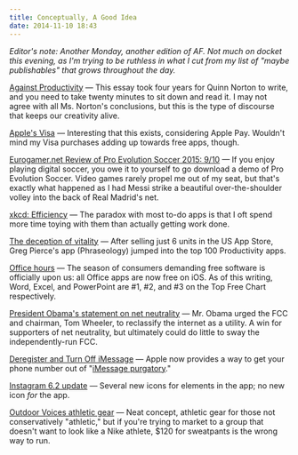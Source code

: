 ```yaml
---
title: Conceptually, A Good Idea
date: 2014-11-10 18:43
---
```

_Editor's note: Another Monday, another edition of AF. Not much on docket this evening, as I'm trying to be ruthless in what I cut from my list of "maybe publishables" that grows throughout the day._

[Against Productivity](https://medium.com/message/against-productivity-b19f56b67da6) &mdash; This essay took four years for Quinn Norton to write, and you need to take twenty minutes to sit down and read it. I may not agree with all Ms. Norton's conclusions, but this is the type of discourse that keeps our creativity alive. 

[Apple's Visa](http://store.apple.com/us/browse/finance/instant_credit) &mdash; Interesting that this exists, considering Apple Pay. Wouldn't mind my Visa purchases adding up towards free apps, though. 

[Eurogamer.net Review of Pro Evolution Soccer 2015: 9/10](http://www.eurogamer.net/articles/2014-11-10-pro-evolution-soccer-2015-review) &mdash; If you enjoy playing digital soccer, you owe it to yourself to go download a demo of Pro Evolution Soccer. Video games rarely propel me out of my seat, but that's exactly what happened as I had Messi strike a beautiful over-the-shoulder volley into the back of Real Madrid's net.  

[xkcd: Efficiency](http://xkcd.com/1445/) &mdash; The paradox with most to-do apps is that I oft spend more time toying with them than actually getting work done. 

[The deception of vitality](https://twitter.com/agiletortoise/status/530160947906629632) &mdash; After selling just 6 units in the US App Store, Greg Pierce's app (Phraseology) jumped into the top 100 Productivity apps.  

[Office hours](http://www.nytimes.com/2014/11/07/technology/microsoft-to-give-away-mobile-version-of-office-software.html) &mdash; The season of consumers demanding free software is officially upon us: all Office apps are now free on iOS. As of this writing, Word, Excel, and PowerPoint are #1, #2, and #3 on the Top Free Chart respectively. 

[President Obama's statement on net neutrality](http://www.washingtonpost.com/blogs/the-switch/wp/2014/11/10/obama-to-the-fcc-adopt-the-strongest-possible-rules-on-net-neutrality-including-title-ii/) &mdash; Mr. Obama urged the FCC and chairman, Tom Wheeler, to reclassify the internet as a utility. A win for supporters of net neutrality, but ultimately could do little to sway the independently-run FCC. 

[Deregister and Turn Off iMessage](https://selfsolve.apple.com/deregister-imessage) &mdash; Apple now provides a way to get your phone number out of "[iMessage purgatory](http://adampash.com/imessage-purgatory/)." 

[Instagram 6.2 update](http://blog.instagram.com/post/102294612077/discovery-and-caption-editing) &mdash; Several new icons for elements in the app; no new icon _for_ the app.     

[Outdoor Voices athletic gear](http://outdoorvoices.com/collections/shop-man) &mdash; Neat concept, athletic gear for those not conservatively "athletic," but if you're trying to market to a group that doesn't want to look like a Nike athlete, $120 for sweatpants is the wrong way to run. 

